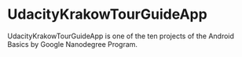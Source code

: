 # UdacityKrakowTourGuideApp
UdacityKrakowTourGuideApp is one of the ten projects of the Android Basics by Google Nanodegree Program.
